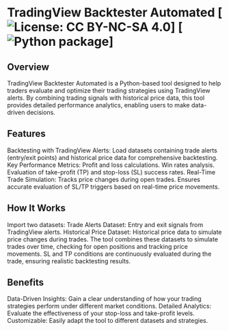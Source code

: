 # TradingView Backtester Automated [![License: CC BY-NC-SA 4.0](https://img.shields.io/badge/License-CC_BY--NC--SA_4.0-lightgrey.svg)] [![Python package](https://github.com/Akinzou/TradingViewBacktesterAutomated/actions/workflows/python-app.yml/badge.svg)]

## Overview
TradingView Backtester Automated is a Python-based tool designed to help traders evaluate and optimize their trading strategies using TradingView alerts. By combining trading signals with historical price data, this tool provides detailed performance analytics, enabling users to make data-driven decisions.

## Features
Backtesting with TradingView Alerts: Load datasets containing trade alerts (entry/exit points) and historical price data for comprehensive backtesting.
Key Performance Metrics:
Profit and loss calculations.
Win rates analysis.
Evaluation of take-profit (TP) and stop-loss (SL) success rates.
Real-Time Trade Simulation:
Tracks price changes during open trades.
Ensures accurate evaluation of SL/TP triggers based on real-time price movements.
## How It Works
Import two datasets:
Trade Alerts Dataset: Entry and exit signals from TradingView alerts.
Historical Price Dataset: Historical price data to simulate price changes during trades.
The tool combines these datasets to simulate trades over time, checking for open positions and tracking price movements.
SL and TP conditions are continuously evaluated during the trade, ensuring realistic backtesting results.
## Benefits
Data-Driven Insights: Gain a clear understanding of how your trading strategies perform under different market conditions.
Detailed Analytics: Evaluate the effectiveness of your stop-loss and take-profit levels.
Customizable: Easily adapt the tool to different datasets and strategies.
